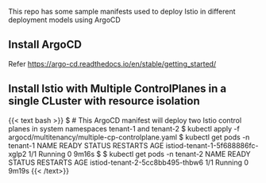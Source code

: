 This repo has some sample manifests used to deploy Istio in different deployment models using ArgoCD

## Install ArgoCD

Refer https://argo-cd.readthedocs.io/en/stable/getting_started/

## Install Istio with Multiple ControlPlanes in a single CLuster with resource isolation

{{< text bash >}}
$ # This ArgoCD manifest will deploy two Istio control planes in system namespaces tenant-1 and tenant-2
$ kubectl apply -f argocd/multitenancy/multiple-cp-controlplane.yaml
$ kubectl get pods -n tenant-1
NAME                               READY   STATUS    RESTARTS   AGE
istiod-tenant-1-5f688886fc-xglp2   1/1     Running   0          9m16s
$
$ kubectl get pods -n tenant-2
NAME                              READY   STATUS    RESTARTS   AGE
istiod-tenant-2-5cc8bb495-thbw6   1/1     Running   0          9m19s
{{< /text>}}
